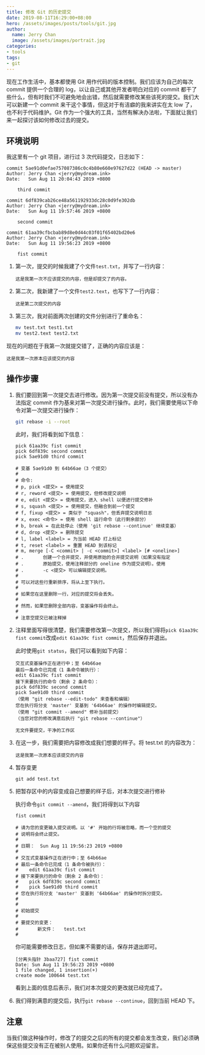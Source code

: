 ```yaml
---
title: 修改 Git 的历史提交
date: 2019-08-11T16:29:00+08:00
hero: /assets/images/posts/tools/git.jpg
author:
  name: Jerry Chan
  image: /assets/images/portrait.jpg
categories:
- tools
tags:
- git
---
```



现在工作生活中，基本都使用 Git 用作代码的版本控制。我们应该为自己的每次 commit 提供一个合理的 log，以让自己或其他开发者明白对应的 commit 都干了些什么，但有时我们不可避免地会出错，然后就需要修改某些该死的提交。我们大可以新建一个 commit 来干这个事情，但这对于有洁癖的我来讲实在太 low 了，也不利于代码维护。Git 作为一个强大的工具，当然有解决办法啦，下面就让我们来一起探讨该如何修改过去的提交。

## 环境说明
我这里有一个 git 项目，进行过 3 次代码提交，日志如下：
```
commit 5ae91d0efae757087386c0c4b80e660e97627d22 (HEAD -> master)
Author: Jerry Chan <jerry@mydream.ink>
Date:   Sun Aug 11 20:04:43 2019 +0800

    third commit

commit 6df839cab26ce48a561192933dc28c0d9fe302db
Author: Jerry Chan <jerry@mydream.ink>
Date:   Sun Aug 11 19:57:46 2019 +0800

    second commit

commit 61aa39cfbcbab89d8e0d44c03f01f65402bd20e6
Author: Jerry Chan <jerry@mydream.ink>
Date:   Sun Aug 11 19:56:23 2019 +0800

    fist commit
```

1. 第一次，提交的时候我建了个文件`test.txt`，并写了一行内容：
    ```
    这是我第一次不应该提交的内容，但是却提交了的内容。
    ```

2. 第二次，我新建了一个文件`test2.text`，也写下了一行内容：
    ```
    这是第二次提交的内容
    ```

3. 第三次，我对前面两次创建的文件分别进行了重命名：
    ```bash
    mv test.txt test1.txt
    mv test2.text test2.txt
    ```

现在的问题在于我第一次就提交错了，正确的内容应该是：
```
这是我第一次原本应该提交的内容
```

## 操作步骤
1. 我们要回到第一次提交去进行修改。因为第一次提交前没有提交，所以没有办法指定 commit 作为基来对第一次提交进行操作。此时，我们需要使用以下命令对第一次提交进行操作：
    ```bash
    git rebase -i --root
    ```
    此时，我们将看到如下信息：
    ```
    pick 61aa39c fist commit
    pick 6df839c second commit
    pick 5ae91d0 third commit

    # 变基 5ae91d0 到 64b66ae（3 个提交）
    #
    # 命令:
    # p, pick <提交> = 使用提交
    # r, reword <提交> = 使用提交，但修改提交说明
    # e, edit <提交> = 使用提交，进入 shell 以便进行提交修补
    # s, squash <提交> = 使用提交，但融合到前一个提交
    # f, fixup <提交> = 类似于 "squash"，但丢弃提交说明日志
    # x, exec <命令> = 使用 shell 运行命令（此行剩余部分）
    # b, break = 在此处停止（使用 'git rebase --continue' 继续变基）
    # d, drop <提交> = 删除提交
    # l, label <label> = 为当前 HEAD 打上标记
    # t, reset <label> = 重置 HEAD 到该标记
    # m, merge [-C <commit> | -c <commit>] <label> [# <oneline>]
    # .       创建一个合并提交，并使用原始的合并提交说明（如果没有指定
    # .       原始提交，使用注释部分的 oneline 作为提交说明）。使用
    # .       -c <提交> 可以编辑提交说明。
    #
    # 可以对这些行重新排序，将从上至下执行。
    #
    # 如果您在这里删除一行，对应的提交将会丢失。
    #
    # 然而，如果您删除全部内容，变基操作将会终止。
    #
    # 注意空提交已被注释掉
    ```

2. 注释里面写得很清楚，我们需要修改第一次提交，所以我们得将`pick 61aa39c fist commit`改成`edit 61aa39c fist commit`，然后保存并退出。

    此时使用`git status`，我们可以看到如下内容：
    ```
    交互式变基操作正在进行中；至 64b66ae
    最后一条命令已完成（1 条命令被执行）：
    edit 61aa39c fist commit
    接下来要执行的命令（剩余 2 条命令）：
    pick 6df839c second commit
    pick 5ae91d0 third commit
    （使用 "git rebase --edit-todo" 来查看和编辑）
    您在执行将分支 'master' 变基到 '64b66ae' 的操作时编辑提交。
    （使用 "git commit --amend" 修补当前提交）
    （当您对您的修改满意后执行 "git rebase --continue"）

    无文件要提交，干净的工作区
    ```

3. 在这一步，我们需要把内容修改成我们想要的样子。将 test.txt 的内容改为：
    ```
    这是我第一次原本应该提交的内容
    ```

4. 暂存变更
    ```
    git add test.txt
    ```

5. 把暂存区中的内容变成自己想要的样子后，对本次提交进行修补

    执行命令`git commit --amend`，我们将得到以下内容
    ```
    fist commit

    # 请为您的变更输入提交说明。以 '#' 开始的行将被忽略，而一个空的提交
    # 说明将会终止提交。
    #
    # 日期：  Sun Aug 11 19:56:23 2019 +0800
    #
    # 交互式变基操作正在进行中；至 64b66ae
    # 最后一条命令已完成（1 条命令被执行）：
    #    edit 61aa39c fist commit
    # 接下来要执行的命令（剩余 2 条命令）：
    #    pick 6df839c second commit
    #    pick 5ae91d0 third commit
    # 您在执行将分支 'master' 变基到 '64b66ae' 的操作时拆分提交。
    #
    #
    # 初始提交
    #
    # 要提交的变更：
    #       新文件：   test.txt
    #
    ```
    你可能需要修改日志，但如果不需要的话，保存并退出即可。
    ```
    [分离头指针 3baa727] fist commit
    Date: Sun Aug 11 19:56:23 2019 +0800
    1 file changed, 1 insertion(+)
    create mode 100644 test.txt
    ```
    看到上面的信息后表示，我们对本次提交的更改就已经完成了。

6. 我们得到满意的提交后，执行`git rebase --continue`，回到当前 HEAD 下。

## 注意
当我们做这种操作时，修改了的提交之后的所有的提交都会发生改变，我们必须确保这些提交没有正在被别人使用。如果你还有什么问题欢迎留言。

